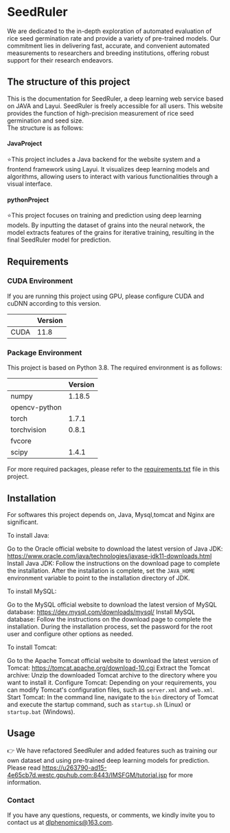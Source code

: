 # SeedRuler

We are dedicated to the in-depth exploration of automated evaluation of rice seed germination rate and provide a variety of pre-trained models. Our commitment lies in delivering fast, accurate, and convenient automated measurements to researchers and breeding institutions, offering robust support for their research endeavors.

## The structure of this project
This is the documentation for SeedRuler, a deep learning web service based on JAVA and Layui. SeedRuler is freely accessible for all users. This website provides the function of high-precision measurement of rice seed germination and seed size.<br>
The structure is as follows:<br>
#### JavaProject
⭐This project includes a Java backend for the website system and a frontend framework using Layui. It visualizes deep learning models and algorithms, allowing users to interact with various functionalities through a visual interface.

#### pythonProject

⭐This project focuses on training and prediction using deep learning models. By inputting the dataset of grains into the neural network, the model extracts features of the grains for iterative training, resulting in the final SeedRuler model for prediction.

      

## Requirements 

### CUDA Environment
If you are running this project using GPU, please configure CUDA and cuDNN according to this version.<br/>

|     | Version  |
|  ----  | ----  |
| CUDA  | 11.8 |

### Package Environment
This project is based on Python 3.8. The required environment is as follows:<br>

|     | Version  |
|  ----  | ----  |
| numpy  | 1.18.5 |
| opencv-python  |  |
| torch  | 1.7.1 |
| torchvision  | 0.8.1 |
| fvcore  |  |
| scipy  | 1.4.1 |

For more required packages, please refer to the [requirements.txt](https://github.com/daisheng123/SeedRuler/blob/master/pythonProject/requirements.txt) file in this project.

## Installation 
For softwares this project depends on, Java, Mysql,tomcat and Nginx are significant.<br>

To install Java:<br>

Go to the Oracle official website to download the latest version of Java JDK: https://www.oracle.com/java/technologies/javase-jdk11-downloads.html
Install Java JDK: Follow the instructions on the download page to complete the installation. After the installation is complete, set the `JAVA_HOME` environment variable to point to the installation directory of JDK.<br>

To install MySQL:<br>

Go to the MySQL official website to download the latest version of MySQL database: https://dev.mysql.com/downloads/mysql/
Install MySQL database: Follow the instructions on the download page to complete the installation. During the installation process, set the password for the root user and configure other options as needed.<br>

To install Tomcat:<br>

Go to the Apache Tomcat official website to download the latest version of Tomcat: https://tomcat.apache.org/download-10.cgi
Extract the Tomcat archive: Unzip the downloaded Tomcat archive to the directory where you want to install it.
Configure Tomcat: Depending on your requirements, you can modify Tomcat's configuration files, such as `server.xml` and `web.xml`.
Start Tomcat: In the command line, navigate to the `bin` directory of Tomcat and execute the startup command, such as `startup.sh` (Linux) or `startup.bat` (Windows).


## Usage 
👉 We have refactored SeedRuler and added features such as training our own dataset and using pre-trained deep learning models for prediction. Please read https://u263790-ad15-4e65cb7d.westc.gpuhub.com:8443/IMSFGM/tutorial.jsp for more information.

### Contact 
If you have any questions, requests, or comments, we kindly invite you to contact us at dlphenomics@163.com.


      
